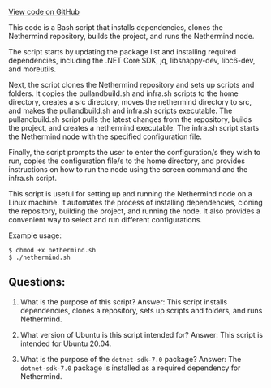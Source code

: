 [View code on GitHub](https://github.com/NethermindEth/nethermind/scripts/dev-setup.sh)

This code is a Bash script that installs dependencies, clones the Nethermind repository, builds the project, and runs the Nethermind node. 

The script starts by updating the package list and installing required dependencies, including the .NET Core SDK, jq, libsnappy-dev, libc6-dev, and moreutils. 

Next, the script clones the Nethermind repository and sets up scripts and folders. It copies the pullandbuild.sh and infra.sh scripts to the home directory, creates a src directory, moves the nethermind directory to src, and makes the pullandbuild.sh and infra.sh scripts executable. The pullandbuild.sh script pulls the latest changes from the repository, builds the project, and creates a nethermind executable. The infra.sh script starts the Nethermind node with the specified configuration file. 

Finally, the script prompts the user to enter the configuration/s they wish to run, copies the configuration file/s to the home directory, and provides instructions on how to run the node using the screen command and the infra.sh script. 

This script is useful for setting up and running the Nethermind node on a Linux machine. It automates the process of installing dependencies, cloning the repository, building the project, and running the node. It also provides a convenient way to select and run different configurations. 

Example usage:

```
$ chmod +x nethermind.sh
$ ./nethermind.sh
```
## Questions: 
 1. What is the purpose of this script?
Answer: This script installs dependencies, clones a repository, sets up scripts and folders, and runs Nethermind.

2. What version of Ubuntu is this script intended for?
Answer: This script is intended for Ubuntu 20.04.

3. What is the purpose of the `dotnet-sdk-7.0` package?
Answer: The `dotnet-sdk-7.0` package is installed as a required dependency for Nethermind.